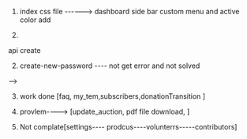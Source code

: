 1. index css file ------> dashboard side bar custom menu and active color add

2.

<!-- redun intrigation api -->
<!-- 
1. features---> api create

2. create-new-password ---- not get error and not solved

-->



3. work done
  [faq, my_tem,subscribers,donationTransition ]

4. provlem----> [update_auction, pdf file download, ]

5. Not complate[settings---- prodcus----volunterrs-----contributors]
